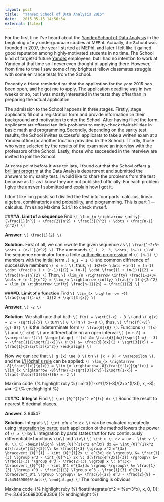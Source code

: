 ```yaml
---
layout: post
title:  "Yandex School of Data Analysis 2015"
date:   2015-05-15 14:56:34
external: [latex]
---
```


For the first time I've heard about the [Yandex School of Data Analysis](http://yandexdataschool.com/about) in the beginning of my undergraduate studies at MEPhI. Actually, the School was founded in 2007, the year I started at MEPhI, and later I felt like it gained good reputation among highly-motivated students in no time. The School kind of targeted future [Yandex](http://yandex.ru) employees, but I had no intention to work at Yandex at that time so I never even thought of applying there. However, from time to time I saw some of my brightest fellow classmates struggle with some entrance tests from the School.

Recently a friend reminded me that the application for the year 2015 has been open, and he got me to apply. The application deadline was in two weeks or so, but I was mostly interested in the tests they offer than in preparing the actual application.
<!--more-->
The admission to the School happens in three stages. Firstly, stage applicants fill out a registration form and provide information on their background and motivation to enter the School. After having filled the form, applicants are offered ten little problems to sanity-check their abilities in basic math and programming. Secondly, depending on the sanity test results, the School invites successful applicants to take a written exam at a Yandex office (or another location provided by the School). Thirdly, those who were selected by the results of the exam have an interview with the professors of the School. Lastly, those who succeeded in the interview are invited to join the School.

At some point before it was too late, I found out that the School offers [a brilliant program](http://yandexdataschool.com/edu-process) at the Data Analysis department and submitted the answers to my sanity test. I would like to share the problems from the test because as far as I know they are not published officially. For each problem I give the answer I submitted and explain how I got it.

I don't like long posts so I divided the test into four parts: calculus, linear algebra, combinatorics and probability, and programming. This is part 1 -- calculus. I'm using [Maxima](http://maxima.sourceforge.net) 5.34.1 to check myself.

####__A. Limit of a sequence__
Find
`\[
\lim_{n \rightarrow \infty} (\frac{1}{n^2} + \frac{2}{n^2} + \frac{3}{n^2} + \dots + \frac{n-1}{n^2})
\]`

__Answer.__  `\( \frac{1}{2} \)`

__Solution.__  First of all, we can rewrite the given sequence as `\( \frac{1+2+3+ \dots + (n-1)}{n^2} \)`. The summands `\( 1, 2, 3, \dots, (n-1) \)` of the sequence nominator form a finite <a href="http://en.wikipedia.org/wiki/Arithmetic_progression">arithmetic progression</a> of `\( (n-1) \)` members with the initial term `\( a_1 = 1 \)` and common difference of successive members `\( d = 1 \)`, thus,
`\[
1+2+3+ \dots +(n-1) = (n-1) \cdot \frac{(a_1 + (n-1))}{2} = (n-1) \cdot \frac{(1 + (n-1))}{2} = \frac{(n-1)n}{2}
\]`
Then,
`\[
\lim_{n \rightarrow \infty} \frac{1+2+3+ \dots + (n-1)}{n^2} = \lim_{n \rightarrow \infty} \frac{(n-1)n}{2n^2} = \lim_{n \rightarrow \infty} \frac{n-1}{2n} = \frac{1}{2}
\]`


####__B. Limit of a function__
Find
`\[
\lim_{x \rightarrow -8} \frac{\sqrt{1-x} - 3}{2 + \sqrt[3]{x}}
\]`

__Answer.__  `\( -2 \)`

__Solution__.  We shall note that both `\( f(x) = \sqrt{1-x} - 3 \)` and `\( g(x) = 2 + \sqrt[3]{x} \)` turn `\( 0 \)` in `\( x=-8 \)`, thus, `\( \frac{f(-8)}{g(-8)} \)` is the indeterminate form `\( \frac{0}{0} \)`. Functions `\( f(x) \)` and `\( g(x) \)` are differentiable on an open interval `\( |x + 8| < \varepsilon \)`:
`\[
\begin{align}
f'(x) &= \frac{d}{dx}(\sqrt{1-x} - 3) = -\frac{1}{2\sqrt{1-x}}\\
g'(x) &= \frac{d}{dx}(2 + \sqrt[3]{x}) = \frac{1}{3\sqrt[3]{x^2}}
\end{align}
\]`

Now we can see that `\( g'(x) \ne 0 \)` on `\( |x + 8| < \varepsilon \)`, and the <a href="http://en.wikipedia.org/wiki/L%27Hôpital%27s_rule">L'Hôpital's rule</a> can be applied:
`\[
\lim_{x \rightarrow -8}\frac{f(x)}{g(x)} = \lim_{x \rightarrow -8}\frac{f'(x)}{g'(x)} = \lim_{x \rightarrow -8}\frac{-3\sqrt[3]{x^2}}{2\sqrt{1-x}} = \frac{-3\sqrt[3]{64}}{6} = -2
\]`

Maxima code:
{% highlight ruby %}
limit(((1-x)^(1/2)-3)/(2+x^(1/3)), x, -8);
#=> -2
{% endhighlight %}


####__C. Integral__
Find
`\[
\int_{0}^{1}x^2 e^{3x} dx
\]`
Round the result to nearest 6 decimal places.

__Answer.__  3.64547

__Solution.__  Integrals `\( \int x^n e^x dx \)` can be evaluated repeatedly using <a href="https://en.wikipedia.org/wiki/Integration_by_parts">integration by parts</a>; each application of the method lowers the power of `\( x \)` by 1. Integration by parts states that for two continuously differentiable functions `\(u\)` and `\(v\)` `\( \int u \: dv = uv - \int v \: du \)`.
`\[
\begin{align}
\int_{0}^{1}x^2 e^{3x} dx &= \int_{0}^{1}x^2 d(\frac{e^{3x}}{3})\\
&= \frac{1}{3} \lgroup x^2 e^{3x} \bracevert_{0}^{1} - \int_{0}^{1}2x \: e^{3x} dx \rgroup\\
&= \frac{1}{3} \lgroup e^3 - \int_{0}^{1} 2x \: d(\frac{e^{3x}}{3}) \rgroup\\
&= \frac{1}{3} \lgroup e^3 - \frac{2}{3} \lgroup x \: e^{3x} \bracevert_{0}^{1} - \int_0^1 e^{3x}dx \rgroup \rgroup\\
&= \frac{1}{3} \lgroup e^3 - \frac{2}{3} \lgroup e^3 - \frac{1}{3} e^{3x} \bracevert_0^1 \rgroup \rgroup\\
&= \frac{5}{27} e^3 - \frac{2}{9} = 3.6454698005\dots\\
\end{align}
\]`
The rounding is obvious.

Maxima code:
{% highlight ruby %}
float(integrate(x^2 * %e^(3*x), x, 0, 1));
#=> 3.645469800590309
{% endhighlight %}
